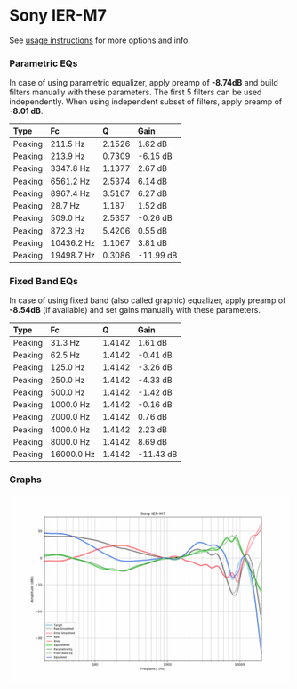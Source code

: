 # Sony IER-M7
See [usage instructions](https://github.com/jaakkopasanen/AutoEq#usage) for more options and info.

### Parametric EQs
In case of using parametric equalizer, apply preamp of **-8.74dB** and build filters manually
with these parameters. The first 5 filters can be used independently.
When using independent subset of filters, apply preamp of **-8.01 dB**.

| Type    | Fc         |      Q | Gain      |
|:--------|:-----------|:-------|:----------|
| Peaking | 211.5 Hz   | 2.1526 | 1.62 dB   |
| Peaking | 213.9 Hz   | 0.7309 | -6.15 dB  |
| Peaking | 3347.8 Hz  | 1.1377 | 2.67 dB   |
| Peaking | 6561.2 Hz  | 2.5374 | 6.14 dB   |
| Peaking | 8967.4 Hz  | 3.5167 | 6.27 dB   |
| Peaking | 28.7 Hz    | 1.187  | 1.52 dB   |
| Peaking | 509.0 Hz   | 2.5357 | -0.26 dB  |
| Peaking | 872.3 Hz   | 5.4206 | 0.55 dB   |
| Peaking | 10436.2 Hz | 1.1067 | 3.81 dB   |
| Peaking | 19498.7 Hz | 0.3086 | -11.99 dB |

### Fixed Band EQs
In case of using fixed band (also called graphic) equalizer, apply preamp of **-8.54dB**
(if available) and set gains manually with these parameters.

| Type    | Fc         |      Q | Gain      |
|:--------|:-----------|:-------|:----------|
| Peaking | 31.3 Hz    | 1.4142 | 1.61 dB   |
| Peaking | 62.5 Hz    | 1.4142 | -0.41 dB  |
| Peaking | 125.0 Hz   | 1.4142 | -3.26 dB  |
| Peaking | 250.0 Hz   | 1.4142 | -4.33 dB  |
| Peaking | 500.0 Hz   | 1.4142 | -1.42 dB  |
| Peaking | 1000.0 Hz  | 1.4142 | -0.16 dB  |
| Peaking | 2000.0 Hz  | 1.4142 | 0.76 dB   |
| Peaking | 4000.0 Hz  | 1.4142 | 2.23 dB   |
| Peaking | 8000.0 Hz  | 1.4142 | 8.69 dB   |
| Peaking | 16000.0 Hz | 1.4142 | -11.43 dB |

### Graphs
![](./Sony%20IER-M7.png)